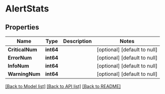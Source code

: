 # AlertStats

## Properties
Name | Type | Description | Notes
------------ | ------------- | ------------- | -------------
**CriticalNum** | **int64** |  | [optional] [default to null]
**ErrorNum** | **int64** |  | [optional] [default to null]
**InfoNum** | **int64** |  | [optional] [default to null]
**WarningNum** | **int64** |  | [optional] [default to null]

[[Back to Model list]](../README.md#documentation-for-models) [[Back to API list]](../README.md#documentation-for-api-endpoints) [[Back to README]](../README.md)


